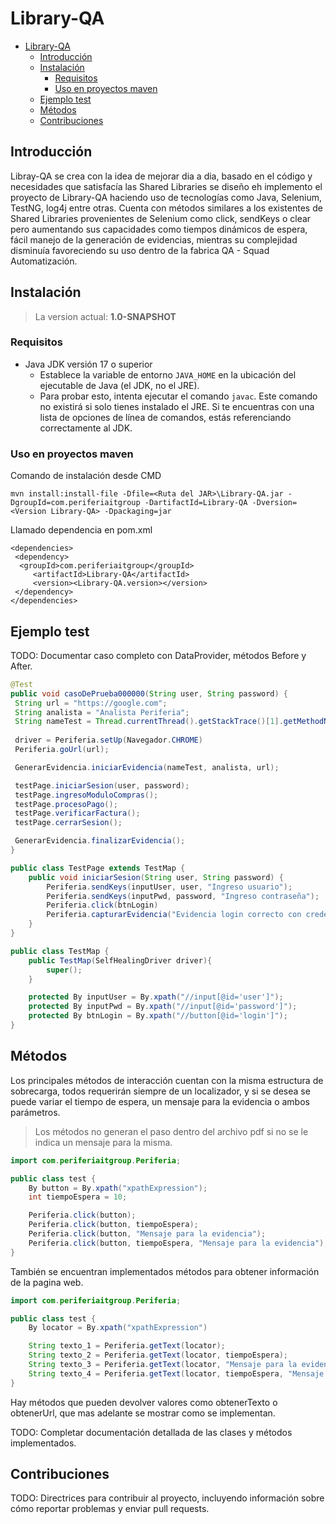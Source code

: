 # Library-QA

- [Library-QA](#library-qa)
	- [Introducción](#introducción)
	- [Instalación](#instalación)
		- [Requisitos](#requisitos)
		- [Uso en proyectos maven](#uso-en-proyectos-maven)
	- [Ejemplo test](#ejemplo-test)
	- [Métodos](#métodos)
	- [Contribuciones](#contribuciones)

## Introducción

Libray-QA se crea con la idea de mejorar dia a dia, basado en el código y necesidades que satisfacía las Shared Libraries se diseño eh implemento el proyecto de Library-QA haciendo uso de tecnologías como Java, Selenium, TestNG, log4j entre otras. Cuenta con métodos similares a los existentes de Shared Libraries provenientes de Selenium como click, sendKeys o clear pero aumentando sus capacidades como tiempos dinámicos de espera, fácil manejo de la generación de evidencias, mientras su complejidad disminuía favoreciendo su uso dentro de la fabrica QA - Squad Automatización.

## Instalación

> La version actual: **1.0-SNAPSHOT**

### Requisitos

- Java JDK versión 17 o superior
  - Establece la variable de entorno `JAVA_HOME` en la ubicación del ejecutable de Java (el JDK, no el JRE).
  - Para probar esto, intenta ejecutar el comando ```javac```. Este comando no existirá si solo tienes instalado el JRE. Si te encuentras con una lista de opciones de línea de comandos, estás referenciando correctamente al JDK.

### Uso en proyectos maven

Comando de instalación desde CMD

``` CMD
mvn install:install-file -Dfile=<Ruta del JAR>\Library-QA.jar -DgroupId=com.periferiaitgroup -DartifactId=Library-QA -Dversion=<Version Library-QA> -Dpackaging=jar
```

Llamado dependencia en pom.xml

``` MAVEN
<dependencies>
 <dependency>
  <groupId>com.periferiaitgroup</groupId>
     <artifactId>Library-QA</artifactId>
     <version><Library-QA.version></version>
 </dependency>
</dependencies>
```

## Ejemplo test

TODO: Documentar caso completo con DataProvider, métodos Before y After.

``` JAVA
@Test
public void casoDePrueba000000(String user, String password) {
 String url = "https://google.com";
 String analista = "Analista Periferia";
 String nameTest = Thread.currentThread().getStackTrace()[1].getMethodName();
 
 driver = Periferia.setUp(Navegador.CHROME)
 Periferia.goUrl(url);

 GenerarEvidencia.iniciarEvidencia(nameTest, analista, url);

 testPage.iniciarSesion(user, password);
 testPage.ingresoModuloCompras();
 testPage.procesoPago();
 testPage.verificarFactura();
 testPage.cerrarSesion();

 GenerarEvidencia.finalizarEvidencia();
}
```

```JAVA
public class TestPage extends TestMap {
	public void iniciarSesion(String user, String password) {
		Periferia.sendKeys(inputUser, user, "Ingreso usuario");
		Periferia.sendKeys(inputPwd, password, "Ingreso contraseña");
		Periferia.click(btnLogin)
		Periferia.capturarEvidencia("Evidencia login correcto con credenciales, usuario: " + user" y contraseña: " + password)
	}
}
```

```JAVA
public class TestMap {
    public TestMap(SelfHealingDriver driver){
        super();
    }

    protected By inputUser = By.xpath("//input[@id='user']");
    protected By inputPwd = By.xpath("//input[@id='password']");
    protected By btnLogin = By.xpath("//button[@id='login']");
}
```

## Métodos

Los principales métodos de interacción cuentan con la misma estructura de sobrecarga, todos requerirán siempre de un localizador, y si se desea se puede variar el tiempo de espera, un mensaje para la evidencia o ambos parámetros.

> Los métodos no generan el paso dentro del archivo pdf si no se le indica un mensaje para la misma.

``` JAVA
import com.periferiaitgroup.Periferia;

public class test {
	By button = By.xpath("xpathExpression");
	int tiempoEspera = 10;

	Periferia.click(button);
	Periferia.click(button, tiempoEspera);
	Periferia.click(button, "Mensaje para la evidencia");
	Periferia.click(button, tiempoEspera, "Mensaje para la evidencia");	
}
```

También se encuentran implementados métodos para obtener información de la pagina web.

``` JAVA
import com.periferiaitgroup.Periferia;

public class test {
	By locator = By.xpath("xpathExpression")

	String texto_1 = Periferia.getText(locator);
	String texto_2 = Periferia.getText(locator, tiempoEspera);
	String texto_3 = Periferia.getText(locator, "Mensaje para la evidencia");
	String texto_4 = Periferia.getText(locator, tiempoEspera, "Mensaje para la evidencia");
}
```

Hay métodos que pueden devolver valores como obtenerTexto o obtenerUrl, que mas adelante se mostrar como se implementan.

TODO: Completar documentación detallada de las clases y métodos implementados.

## Contribuciones

TODO: Directrices para contribuir al proyecto, incluyendo información sobre cómo reportar problemas y enviar pull requests.
